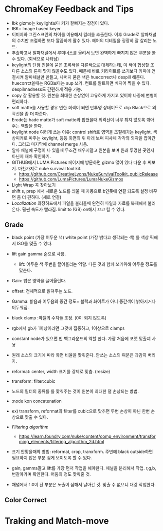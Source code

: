 # ChromaKey Feedback and Tips
* Ibk gizmo는 keylight보다 키가 잘빠지는 장점이 있다.
* IBK= Image based keyer
* 이미지와 그린스크린의 차이를 이용해서 컬러를 추출한다. 이후 Grade로 알파채널의 수치만 조절하면 보다 깔끔하게 딸수 있다. 헤어의 디테일을 굉장히 잘 살리는 노드.
* 추출하고서 알파채널에서 루미너스를 올려서 보면 완벽하게 빠지지 않은 부분을 볼 수 있다. (회색으로 나타남) 
* keylight의 단점 인물에 묻은 초록색을 다른색으로 대체하는데, 이 색이 합성할 또 다른 소스와 톤이 맞지 않을수도 있다. 때문에 바로 키라이트를 쓰기보다 카피에 연결시켜 알파채널만 만들고, 나머지 묻은 색은 huecorrect나 despill 해준다. huecorrct쓸때는 RGB보다는 sup 쓰기. 컨트롤 알트하면 베지어 찍을 수 있다. despilmadness도 간편하게 적용 가능.
* copy 잘 활용할 것. 원본을 최대한 손상없이 고유하게 가지고 있어야 나중에 변형이 편리하다. 
*  soft matte를 사용할 경우 연한 회색이 되면 반투명 상태이므로 clip Black으로 외곽선을 좀 더 파준다.
*  Erode는 hade matte가 soft matte와 합쳤을때 외곽선이 너무 튀지 않도록 깎아주는 역할을 한다. 
* keylight node 여러개 쓰는 이유: control shift로 영역을 조절해가는 keylight, 색상피커로 따주는 keylight, 등등 화면의 위 아래 보며 피사체 각각의 외곽을 잡아간다. 그리고 마지막에 channel merge 사용.
* 알파 채널에 구멍이 나 있을때 무조건 채우지말고 원본을 보며 원래 투명한 곳인지 아닌지 재차 확인하기. 
* GITHUB에서 LUMA Pictures 페이지에 방문하면 gizmo 많이 있다 다운 후 써보기. 마찬가지로 nuke survival tool kit. 
  - https://github.com/CreativeLyons/NukeSurvivalToolkit_publicRelease
  - https://github.com/LumaPictures/LumaNukeGizmos
* Light Wrap 꼭 찾아보기
* shift s, prep 에서 새로운 노드를 띄울 때 자동으로 b인풋에 연결 되도록 설정 바꾸면 좀 더 편하다. (세로 연결)
* *Localization* 외장하드에서 파일을 불러올때 완전히 파일과 자료를 복제해서 불러온다. 훨씬 속도가 빨라짐. limit to (GB) on해서 끄고 킬 수 있다. 

## Grade
* black point (가장 어두운 색) white point (가장 밝다고 생각되는 색) 를 색상 픽해서 ISO를 맞출 수 있다. 
* lift gain gamma 순으로 사용. 
  * lift: 어두운 색 주변을 끌어올리는 역할. 다른 것과 함께 쓰기위해 어두운 정도를 맞춘다.
 
 * Gain: 밝은 영역을 끌어올린다. 

* offset: 전체적으로 밝혀주는 노드.

* Gamma: 밝음과 어두움의 중간 정도= 블랙과 화이트가 아니 중간색이 밝아지거나 어두워짐. 

* black clamp :픽셀의 수치들 조정. (0이 되지 않도록)
* rgb에서 gb가 1이상이라면 그것에 집중하고, 1이상으로 clamps
  
*  constant node가 있으면 빈 백그라운드의 역할 한다. 가장 처음에 포맷 맞출떄 사용
*  원래 소스의 크기에 따라 화면 비율을 맞춰준다. 안쓰는 소스의 여분은 과감히 버리자.
*  reformat: center, width 크기를 강제로 맞춤. (resize)
*  transform: filter:cubic 
*  노드의 필터의 종류를 를 맞춰주는 것이 원본이 최대한 덜 손상되는 방법. 
*  :node kon concatenation 
*  ex) transform, reformat의 filter를 cubic으로 맞추면 두번 손상이 아닌 한번 손상으로 맞출 수 있다.
*  *Filtering algorithm*
   - https://learn.foundry.com/nuke/content/comp_environment/transforming_elements/filtering_algorithm_2d.html
* 크기 안맞을때의 방법: reformat, crop, tranxform. 주변에 black outside하면 필요하지 않은 부분 검게 보이도록 할 수 있다.

* gain, gamma말고 lift를 가장 먼저 작업을 해야한다. 채널을 분리해서 작업. r,g,b, 번갈아가며 확인한다. 어둠의 정도 맞춰줄 것.
* 채널에서 1.0이 된 부분은 노출이 심해서 날아간 것. 맞출 수 없으니 대강 작업한다.


## Color Correct






# Traking and Match-move

